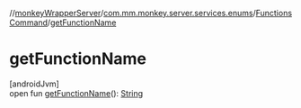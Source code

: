 //[monkeyWrapperServer](../../../index.md)/[com.mm.monkey.server.services.enums](../index.md)/[FunctionsCommand](index.md)/[getFunctionName](get-function-name.md)

# getFunctionName

[androidJvm]\
open fun [getFunctionName](get-function-name.md)(): [String](https://developer.android.com/reference/kotlin/java/lang/String.html)